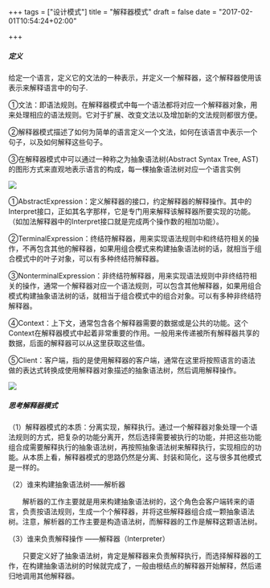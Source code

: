 +++
tags = ["设计模式"]
title = "解释器模式"
draft = false
date = "2017-02-01T10:54:24+02:00"

+++


##### 定义

给定一个语言，定义它的文法的一种表示，并定义一个解释器，这个解释器使用该表示来解释语言中的句子.


①文法：即语法规则。在解释器模式中每一个语法都将对应一个解释器对象，用来处理相应的语法规则。它对于扩展、改变文法以及增加新的文法规则都很方便。

②解释器模式描述了如何为简单的语言定义一个文法，如何在该语言中表示一个句子，以及如何解释这些句子。

③在解释器模式中可以通过一种称之为抽象语法树(Abstract Syntax Tree, AST)的图形方式来直观地表示语言的构成，每一棵抽象语法树对应一个语言实例


![](http://i.imgur.com/NOZeYON.png)








①AbstractExpression：定义解释器的接口，约定解释器的解释操作。其中的Interpret接口，正如其名字那样，它是专门用来解释该解释器所要实现的功能。（如加法解释器中的Interpret接口就是完成两个操作数的相加功能）。

②TerminalExpression：终结符解释器，用来实现语法规则中和终结符相关的操作，不再包含其他的解释器，如果用组合模式来构建抽象语法树的话，就相当于组合模式中的叶子对象，可以有多种终结符解释器。

③NonterminalExpression：非终结符解释器，用来实现语法规则中非终结符相关的操作，通常一个解释器对应一个语法规则，可以包含其他解释器，如果用组合模式构建抽象语法树的话，就相当于组合模式中的组合对象。可以有多种非终结符解释器。

④Context：上下文，通常包含各个解释器需要的数据或是公共的功能。这个Context在解释器模式中起着非常重要的作用。一般用来传递被所有解释器共享的数据，后面的解释器可以从这里获取这些值。

⑤Client：客户端，指的是使用解释器的客户端，通常在这里将按照语言的语法做的表达式转换成使用解释器对象描述的抽象语法树，然后调用解释操作。


![](http://i.imgur.com/a8EiTIj.png)



##### 思考解释器模式

（1）解释器模式的本质：分离实现，解释执行。通过一个解释器对象处理一个语法规则的方式，把复杂的功能分离开，然后选择需要被执行的功能，并把这些功能组合成需要解释执行的抽象语法树，再按照抽象语法树来解释执行，实现相应的功能。从本质上看，解释器模式的思路仍然是分离、封装和简化，这与很多其他模式是一样的。

（2）谁来构建抽象语法树——解析器

　　解析器的工作主要就是用来构建抽象语法树的，这个角色会客户端转来的语言，负责按语法规则，生成一个个解释器，并将这些解释器组合成一颗抽象语法树。注意，解析器的工作主要是构造语法树，而解释器的工作是解释这颗语法树。

（3）谁来负责解释操作  ——解释器（Interpreter）

　　只要定义好了抽象语法树，肯定是解释器来负责解释执行，而选择解释器的工作，在构建抽象语法树的时候就完成了，一般由根结点的解释器开始解释，然后递归地调用其他解释器。



